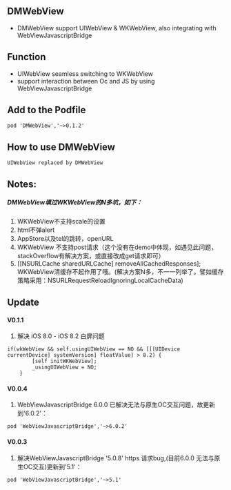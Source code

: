 ## DMWebView
* DMWebView support UIWebView & WKWebView, also integrating with WebViewJavascriptBridge

## Function
* UIWebView seamless switching to WKWebView
* support interaction between Oc and JS by using WebViewJavascriptBridge

## Add to the Podfile
```objc 
pod 'DMWebView','~>0.1.2'
```

## How to use DMWebView
```objc
UIWebView replaced by DMWebView
```

## Notes:
##### DMWebView填过WKWebView的N多坑，如下：
1. WKWebView不支持scale的设置
2. html不弹alert
3. AppStore以及tel的跳转，openURL
4. WKWebView 不支持post请求（这个没有在demo中体现，如遇见此问题，stackOverflow有解决方案，或直接改成get请求即可）
5. [[NSURLCache sharedURLCache] removeAllCachedResponses]; WKWebView清缓存不起作用了哦。(解决方案N多，不一一列举了。譬如缓存策略采用：NSURLRequestReloadIgnoringLocalCacheData)

## Update
#### V0.1.1
1. 解决 iOS 8.0 - iOS 8.2 白屏问题 

```objc
if(wkWebView && self.usingUIWebView == NO && [[[UIDevice currentDevice] systemVersion] floatValue] > 8.2) {
        [self initWKWebView];
        _usingUIWebView = NO;
    }

```
#### V0.0.4
1. WebViewJavascriptBridge 6.0.0 已解决无法与原生OC交互问题，故更新到'6.0.2'：

``
pod 'WebViewJavascriptBridge','~>6.0.2'
``

#### V0.0.3
1. 解决WebViewJavascriptBridge '5.0.8' https 请求bug,(目前6.0.0 无法与原生OC交互)更新到'5.1'：

``
pod 'WebViewJavascriptBridge','~>5.1'
``
  
